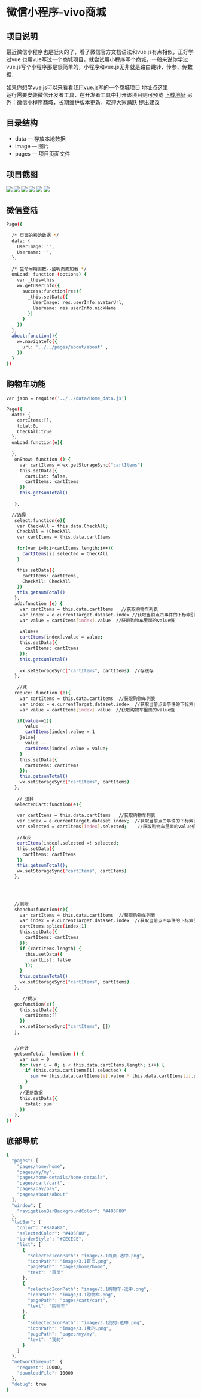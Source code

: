 # 微信小程序-vivo商城

## 项目说明
最近微信小程序也是挺火的了，看了微信官方文档语法和vue.js有点相似，正好学过vue 也用vue写过一个商城项目，就尝试用小程序写个商城，一般来说你学过vue.js写个小程序那是很简单的，小程序和vue.js无非就是路由跳转、传参、传数据.

如果你想学vue.js可以来看看我用vue.js写的一个商城项目 [地址点这里](https://github.com/Mynameisfwk/vivo-shop) </br>
运行需要安装微信开发者工具，在开发者工具中打开该项目则可预览 [下载地址](https://mp.weixin.qq.com/debug/wxadoc/dev/devtools/download.html)
另外：微信小程序商城，长期维护版本更新，欢迎大家踊跃 [提出建议](http://mail.qq.com/cgi-bin/qm_share?t=qm_mailme&email=dkRERU9AQ0FAQ0I2BwdYFRkb)



## 目录结构
* data — 存放本地数据
* image — 图片
* pages — 项目页面文件

## 项目截图
![](https://github.com/Mynameisfwk/wechat-app-vivo/blob/master/image/1.0.gif)
![](https://github.com/Mynameisfwk/wechat-app-vivo/blob/master/image/1.png)
![](https://github.com/Mynameisfwk/wechat-app-vivo/blob/master/image/2.png)
![](https://github.com/Mynameisfwk/wechat-app-vivo/blob/master/image/3.png)
![](https://github.com/Mynameisfwk/wechat-app-vivo/blob/master/image/4.png)
![](https://github.com/Mynameisfwk/wechat-app-vivo/blob/master/image/5.png)

## 微信登陆

``` bash
Page({

  /* 页面的初始数据 */
  data: {
    UserImage: '',
    Username: '',
  },
  
  /* 生命周期函数--监听页面加载 */
  onLoad: function (options) {
    var _this=this
    wx.getUserInfo({
      success:function(res){
        _this.setData({
          UserImage: res.userInfo.avatarUrl,
          Username: res.userInfo.nickName
        })
      }
    })
  },
  about:function(){
    wx.navigateTo({
      url: '../../pages/about/about' ,
    })
  }
})

```


## 购物车功能

```bash
var json = require('../../data/Home_data.js')

Page({
  data: {
    cartItems:[],
    total:0,
    CheckAll:true
  },
  onLoad:function(e){
    
  },
   onShow: function () {
     var cartItems = wx.getStorageSync("cartItems")
     this.setData({
       cartList: false,
       cartItems: cartItems
     })
     this.getsumTotal()
     
   },

  //选择
   select:function(e){
    var CheckAll = this.data.CheckAll;
    CheckAll = !CheckAll
    var cartItems = this.data.cartItems

    for(var i=0;i<cartItems.length;i++){
      cartItems[i].selected = CheckAll
    }

    this.setData({
      cartItems: cartItems,
      CheckAll: CheckAll
    })
    this.getsumTotal()
   },
   add:function (e) {
     var cartItems = this.data.cartItems   //获取购物车列表
     var index = e.currentTarget.dataset.index //获取当前点击事件的下标索引
     var value = cartItems[index].value  //获取购物车里面的value值
     
     value++
     cartItems[index].value = value;
     this.setData({
       cartItems: cartItems
     });
     this.getsumTotal()
     
     wx.setStorageSync("cartItems", cartItems)  //存缓存
   },
   
    //减
   reduce: function (e){
     var cartItems = this.data.cartItems  //获取购物车列表
     var index = e.currentTarget.dataset.index  //获取当前点击事件的下标索引
     var value = cartItems[index].value  //获取购物车里面的value值

    if(value==1){
       value --
       cartItems[index].value = 1
     }else{
       value --
       cartItems[index].value = value;
     }
     this.setData({
       cartItems: cartItems
     });
     this.getsumTotal()
     wx.setStorageSync("cartItems", cartItems)
   },
  
    // 选择
   selectedCart:function(e){
     
    var cartItems = this.data.cartItems   //获取购物车列表
    var index = e.currentTarget.dataset.index;  //获取当前点击事件的下标索引
    var selected = cartItems[index].selected;    //获取购物车里面的value值

    //取反
    cartItems[index].selected =! selected;
    this.setData({
      cartItems: cartItems
    })
    this.getsumTotal();   
    wx.setStorageSync("cartItems", cartItems)
   },

  
   

   //删除
   shanchu:function(e){
     var cartItems = this.data.cartItems  //获取购物车列表
     var index = e.currentTarget.dataset.index  //获取当前点击事件的下标索引
     cartItems.splice(index,1)
     this.setData({
       cartItems: cartItems
     });
     if (cartItems.length) {
       this.setData({
         cartList: false
       });
     }
     this.getsumTotal()
     wx.setStorageSync("cartItems", cartItems)
   },

      //提示
   go:function(e){
     this.setData({
       cartItems:[]
     })
     wx.setStorageSync("cartItems", [])
   },


   //合计
   getsumTotal: function () {
     var sum = 0
     for (var i = 0; i < this.data.cartItems.length; i++) {
       if (this.data.cartItems[i].selected) {
         sum += this.data.cartItems[i].value * this.data.cartItems[i].price
       }
     }
     //更新数据
     this.setData({
       total: sum
     })
   },
})

```

## 底部导航
```bash
{
  "pages": [
    "pages/home/home",
    "pages/my/my",
    "pages/home-details/home-details",
    "pages/cart/cart",
    "pages/pay/pay",
    "pages/about/about"
  ],
  "window": {
    "navigationBarBackgroundColor": "#405F80"
  },
  "tabBar": {
    "color": "#8a8a8a",
    "selectedColor": "#405F80",
    "borderStyle": "#CECECE",
    "list": [
      {
        "selectedIconPath": "image/3.1首页-选中.png",
        "iconPath": "image/3.1首页.png",
        "pagePath": "pages/home/home",
        "text": "首页"
      },
      {
        "selectedIconPath": "image/3.1购物车-选中.png",
        "iconPath": "image/3.1购物车.png",
        "pagePath": "pages/cart/cart",
        "text": "购物车"
      },
      {
        "selectedIconPath": "image/3.1我的-选中.png",
        "iconPath": "image/3.1我的.png",
        "pagePath": "pages/my/my",
        "text": "我的"
      }
    ]
  },
  "networkTimeout": {
    "request": 10000,
    "downloadFile": 10000
  },
  "debug": true
}
